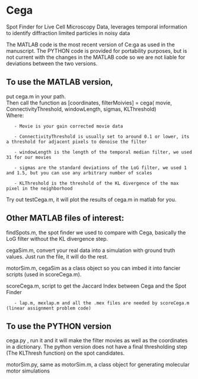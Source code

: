 # Cega
Spot Finder for Live Cell Microscopy Data, leverages temporal information to identify diffraction limited particles in noisy data

The MATLAB code is the most recent version of Ce:ga as used in the manuscript.
The PYTHON code is provided for portability purposes, but is not current with the changes in the MATLAB code so we are not liable for deviations between the two versions.

## To use the MATLAB version,
put cega.m in your path. <br>
Then call the function as [coordinates, filterMoivies] = cega( movie, ConnectivityThreshold, windowLength, sigmas, KLThreshold) <br>
Where: 

       - Movie is your gain corrected movie data

       - ConnectivityThreshold is usually set to around 0.1 or lower, its a threshold for adjacent pixels to denoise the filter 

       - windowLength is the length of the temporal median filter, we used 31 for our movies

       - sigmas are the standard deviations of the LoG filter, we used 1 and 1.5, but you can use any arbitrary number of scales

       - KLThreshold is the threshold of the KL divergence of the max pixel in the neighborhood
Try out testCega.m, it will plot the results of cega.m in matlab for you.

## Other MATLAB files of interest:
findSpots.m, the spot finder we used to compare with Cega, basically the LoG filter without the KL divergence step.

cegaSim.m, convert your real data into a simulation with ground truth values.  Just run the file, it will do the rest.

motorSim.m, cegaSim as a class object so you can imbed it into fancier scripts (used in scoreCega.m).

scoreCega.m, script to get the Jaccard Index between Cega and the Spot Finder
       
       - lap.m, mexlap.m and all the .mex files are needed by scoreCega.m (linear assignment problem code)

## To use the PYTHON version
cega.py , run it and it will make the filter movies as well as the coordinates in a dictionary.  The python version does not have a final thresholding step (The KLThresh function) on the spot candidates.

motorSim.py, same as motorSim.m, a class object for generating molecular motor simulations
